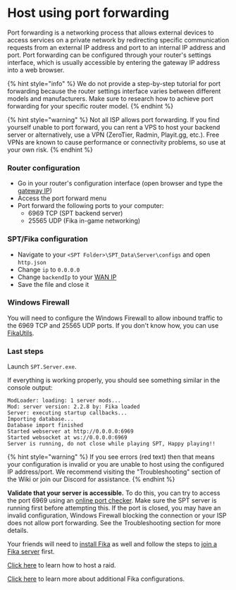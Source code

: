 # Host using port forwarding

Port forwarding is a networking process that allows external devices to access services on a private network by redirecting specific communication requests from an external IP address and port to an internal IP address and port. Port forwarding can be configured through your router's settings interface, which is usually accessible by entering the gateway IP address into a web browser.

{% hint style="info" %}
We do not provide a step-by-step tutorial for port forwarding because the router settings interface varies between different models and manufacturers. Make sure to research how to achieve port forwarding for your specific router model.
{% endhint %}

{% hint style="warning" %}
Not all ISP allows port forwarding. If you find yourself unable to port forward, you can rent a VPS to host your backend server or alternatively, use a VPN (ZeroTier, Radmin, Playit.gg, etc.). Free VPNs are known to cause performance or connectivity problems, so use at your own risk.
{% endhint %}

### Router configuration

* Go in your router's configuration interface (open browser and type the [gateway IP](https://www.whatismyip.com/finding-your-default-gateway-address/))
* Access the port forward menu
* Port forward the following ports to your computer:
  * 6969 TCP (SPT backend server)
  * 25565 UDP (Fika in-game networking)

### SPT/Fika configuration

* Navigate to your `<SPT Folder>\SPT_Data\Server\configs` and open `http.json`
* Change `ip` to `0.0.0.0`
* Change `backendIp` to your [WAN IP](https://ipv4.icanhazip.com/)
* Save the file and close it

### Windows Firewall

You will need to configure the Windows Firewall to allow inbound traffic to the 6969 TCP and 25565 UDP ports. If you don't know how, you can use [FikaUtils](https://github.com/Lacyway/FikaUtils/releases/latest).

### Last steps

Launch `SPT.Server.exe`.

If everything is working properly, you should see something similar in the console output:

```
ModLoader: loading: 1 server mods...
Mod: server version: 2.2.8 by: Fika loaded
Server: executing startup callbacks...
Importing database...
Database import finished
Started webserver at http://0.0.0.0:6969
Started websocket at ws://0.0.0.0:6969
Server is running, do not close while playing SPT, Happy playing!!
```

{% hint style="warning" %}
If you see errors (red text) then that means your configuration is invalid or you are unable to host using the configured IP address/port. We recommend visiting the "Troubleshooting" section of the Wiki or join our Discord for assistance.
{% endhint %}

**Validate that your server is accessible.** To do this, you can try to access the port 6969 using an [online port checker](https://portchecker.co). Make sure the SPT server is running first before attempting this. If the port is closed, you may have an invalid configuration, Windows Firewall blocking the connection or your ISP does not allow port forwarding. See the Troubleshooting section for more details.

Your friends will need to [install Fika](https://github.com/project-fika/Fika-Documentation/wiki/02.-Installing-Fika) as well and follow the steps to [join a Fika server](https://github.com/project-fika/Fika-Documentation/wiki/04.-Joining-a-Fika-server) first.

[Click here](../../Playing-Fika.md#hosting-a-raid) to learn how to host a raid.

[Click here](../../fika-configuration/) to learn more about additional Fika configurations.
